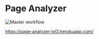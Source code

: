 # Page Analyzer

![Master workflow](https://github.com/vvgromo/page-analyzer/workflows/Master%20workflow/badge.svg)

https://page-analyzer-lvl3.herokuapp.com/
